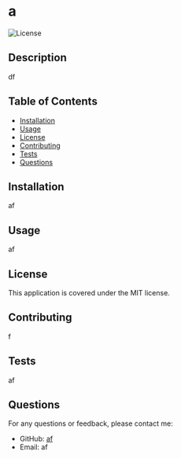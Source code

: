 
# a

![License](https://img.shields.io/badge/License-MIT-green)

## Description

df

## Table of Contents

- [Installation](#installation)
- [Usage](#usage)
- [License](#license)
- [Contributing](#contributing)
- [Tests](#tests)
- [Questions](#questions)

## Installation

af

## Usage

af

## License

This application is covered under the MIT license.

## Contributing

f

## Tests

af

## Questions

For any questions or feedback, please contact me:
- GitHub: [af](https://github.com/af)
- Email: af
    
